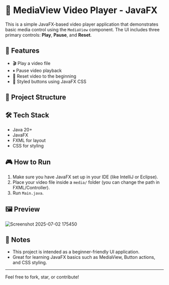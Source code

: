 # 🎥 MediaView Video Player - JavaFX

This is a simple JavaFX-based video player application that demonstrates basic media control using the `MediaView` component. The UI includes three primary controls: **Play**, **Pause**, and **Reset**.

## 🚀 Features

- 🎬 Play a video file
- ⏸ Pause video playback
- 🔄 Reset video to the beginning
- 💅 Styled buttons using JavaFX CSS

## 📂 Project Structure


## 🛠 Tech Stack

- Java 20+
- JavaFX
- FXML for layout
- CSS for styling

## 🎮 How to Run

1. Make sure you have JavaFX set up in your IDE (like IntelliJ or Eclipse).
2. Place your video file inside a `media/` folder (you can change the path in FXML/Controller).
3. Run `Main.java`.

## 🖼 Preview

![Screenshot 2025-07-02 175450](https://github.com/user-attachments/assets/6169963a-a922-4691-9d62-f49642e3e04a)



## 📌 Notes

- This project is intended as a beginner-friendly UI application.
- Great for learning JavaFX basics such as MediaView, Button actions, and CSS styling.
---

Feel free to fork, star, or contribute!



